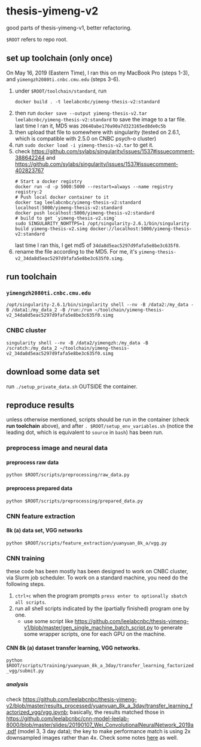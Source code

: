 # thesis-yimeng-v2
good parts of thesis-yimeng-v1, better refactoring.

`$ROOT` refers to repo root.

## set up toolchain (only once)

On May 16, 2019 (Eastern Time), I ran this on my MacBook Pro (steps 1-3), and
`yimengzh2080ti.cnbc.cmu.edu` (steps 3-6).

1. under `$ROOT/toolchain/standard`, run
    ~~~
    docker build . -t leelabcnbc/yimeng-thesis-v2:standard
    ~~~
2. then run `docker save --output yimeng-thesis-v2.tar leelabcnbc/yimeng-thesis-v2:standard` to save the image to a tar file.
   last time I ran it, MD5 was `20640abe170a90a7d323165ed8de0c5b`
3. then upload that file to somewhere with singularity
   (tested on 2.6.1, which is compatible with 2.5.0 on CNBC psych-o cluster)
4. run `sudo docker load -i yimeng-thesis-v2.tar` to get it.
5. check <https://github.com/sylabs/singularity/issues/1537#issuecomment-388642244>
   and <https://github.com/sylabs/singularity/issues/1537#issuecomment-402823767>
    ~~~
    # Start a docker registry
    docker run -d -p 5000:5000 --restart=always --name registry registry:2
    # Push local docker container to it
    docker tag leelabcnbc/yimeng-thesis-v2:standard localhost:5000/yimeng-thesis-v2:standard
    docker push localhost:5000/yimeng-thesis-v2:standard
    # build to get `yimeng-thesis-v2.simg`
    sudo SINGULARITY_NOHTTPS=1 /opt/singularity-2.6.1/bin/singularity build yimeng-thesis-v2.simg docker://localhost:5000/yimeng-thesis-v2:standard
    ~~~
   last time I ran this, I get md5 of `34da8d5eac5297d9fafa5e8be3c635f0`.
6. rename the file according to the MD5. For me, it's
   `yimeng-thesis-v2_34da8d5eac5297d9fafa5e8be3c635f0.simg`.

## run toolchain

### `yimengzh2080ti.cnbc.cmu.edu`

```
/opt/singularity-2.6.1/bin/singularity shell --nv -B /data2:/my_data -B /data1:/my_data_2 -B /run:/run ~/toolchain/yimeng-thesis-v2_34da8d5eac5297d9fafa5e8be3c635f0.simg
```

### CNBC cluster

```
singularity shell --nv -B /data2/yimengzh:/my_data -B /scratch:/my_data_2 ~/toolchain/yimeng-thesis-v2_34da8d5eac5297d9fafa5e8be3c635f0.simg
```

## download some data set

run `./setup_private_data.sh` OUTSIDE the container.


## reproduce results

unless otherwise mentioned, scripts should be run in the container
(check **run toolchain** above), and
after `. $ROOT/setup_env_variables.sh` (notice the leading dot, which
is equivalent to `source` in `bash`) has been run.

### preprocess image and neural data

#### preprocess raw data

`python $ROOT/scripts/preprocessing/raw_data.py`

#### preprocess prepared data

`python $ROOT/scripts/preprocessing/prepared_data.py`

### CNN feature extraction

#### 8k (a) data set, VGG networks

`python $ROOT/scripts/feature_extraction/yuanyuan_8k_a/vgg.py`

### CNN training

these code has been mostly has been designed to work on CNBC cluster, via Slurm job scheduler.
To work on a standard machine, you need do the following steps.

1. `ctrl+c` when the program prompts `press enter to optionally sbatch all scripts`.
2. run all shell scripts indicated by the (partially finished) program one by one.
    * use some script like <https://github.com/leelabcnbc/thesis-yimeng-v1/blob/master/gen_single_machine_batch_script.py>
      to generate some wrapper scripts, one for each GPU on the machine.


#### CNN 8k (a) dataset transfer learning, VGG networks.

`python $ROOT/scripts/training/yuanyuan_8k_a_3day/transfer_learning_factorized_vgg/submit.py`

##### analysis

check <https://github.com/leelabcnbc/thesis-yimeng-v2/blob/master/results_processed/yuanyuan_8k_a_3day/transfer_learning_factorized_vgg/vgg.ipynb>;
basically, the results matched those in <https://github.com/leelabcnbc/cnn-model-leelab-8000/blob/master/slides/20190107_Wei_ConvolutionalNeuralNetwork_2019a.pdf> (model 3, 3 day data);
the key to make performance match is using 2x downsampled images rather than 4x. Check some notes [here](https://github.com/leelabcnbc/thesis-yimeng-v1/issues/28#issuecomment-500072420) as well.
